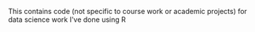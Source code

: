 This contains code (not specific to course work or academic projects) for data science work I've done using R
